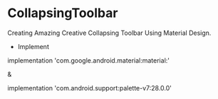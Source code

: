 # CollapsingToolbar
Creating Amazing Creative Collapsing Toolbar Using Material Design.
- Implement

implementation 'com.google.android.material:material:<version>'

&

implementation 'com.android.support:palette-v7:28.0.0'
